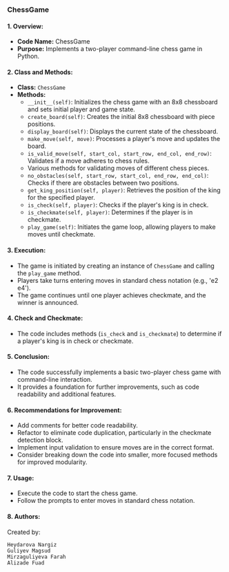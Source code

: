 ###                                                  ChessGame 

#### 1. Overview:
   - **Code Name:** ChessGame
   - **Purpose:** Implements a two-player command-line chess game in Python.

#### 2. Class and Methods:
   - **Class:** `ChessGame`
   - **Methods:**
     - `__init__(self)`: Initializes the chess game with an 8x8 chessboard and sets initial player and game state.
     - `create_board(self)`: Creates the initial 8x8 chessboard with piece positions.
     - `display_board(self)`: Displays the current state of the chessboard.
     - `make_move(self, move)`: Processes a player's move and updates the board.
     - `is_valid_move(self, start_col, start_row, end_col, end_row)`: Validates if a move adheres to chess rules.
     - Various methods for validating moves of different chess pieces.
     - `no_obstacles(self, start_row, start_col, end_row, end_col)`: Checks if there are obstacles between two positions.
     - `get_king_position(self, player)`: Retrieves the position of the king for the specified player.
     - `is_check(self, player)`: Checks if the player's king is in check.
     - `is_checkmate(self, player)`: Determines if the player is in checkmate.
     - `play_game(self)`: Initiates the game loop, allowing players to make moves until checkmate.

#### 3. Execution:
   - The game is initiated by creating an instance of `ChessGame` and calling the `play_game` method.
   - Players take turns entering moves in standard chess notation (e.g., 'e2 e4').
   - The game continues until one player achieves checkmate, and the winner is announced.

#### 4. Check and Checkmate:
   - The code includes methods (`is_check` and `is_checkmate`) to determine if a player's king is in check or checkmate.

#### 5. Conclusion:
   - The code successfully implements a basic two-player chess game with command-line interaction.
   - It provides a foundation for further improvements, such as code readability and additional features.

#### 6. Recommendations for Improvement:
   - Add comments for better code readability.
   - Refactor to eliminate code duplication, particularly in the checkmate detection block.
   - Implement input validation to ensure moves are in the correct format.
   - Consider breaking down the code into smaller, more focused methods for improved modularity.

#### 7. Usage:
   - Execute the code to start the chess game.
   - Follow the prompts to enter moves in standard chess notation.

#### 8. Authors:
   Created by:
   
    Heydarova Nargiz
    Guliyev Magsud
    Mirzaguliyeva Farah
    Alizade Fuad

   
